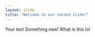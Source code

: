 ```yaml
---
layout: slide
title: "Welcome to our second slide!"
---
```

Your text
Something new!
What is this lol
